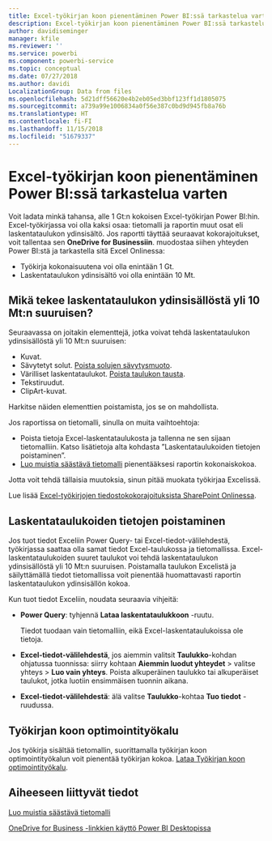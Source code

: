 ```yaml
---
title: Excel-työkirjan koon pienentäminen Power BI:ssä tarkastelua varten
description: Excel-työkirjan koon pienentäminen Power BI:ssä tarkastelua varten
author: davidiseminger
manager: kfile
ms.reviewer: ''
ms.service: powerbi
ms.component: powerbi-service
ms.topic: conceptual
ms.date: 07/27/2018
ms.author: davidi
LocalizationGroup: Data from files
ms.openlocfilehash: 5d21dff56620e4b2eb05ed3bbf123ff1d1805075
ms.sourcegitcommit: a739a99e1006834a0f56e387c0bd9d945fb8a76b
ms.translationtype: HT
ms.contentlocale: fi-FI
ms.lasthandoff: 11/15/2018
ms.locfileid: "51679337"
---
```

# <a name="reduce-the-size-of-an-excel-workbook-to-view-it-in-power-bi"></a>Excel-työkirjan koon pienentäminen Power BI:ssä tarkastelua varten
Voit ladata minkä tahansa, alle 1 Gt:n kokoisen Excel-työkirjan Power BI:hin. Excel-työkirjassa voi olla kaksi osaa: tietomalli ja raportin muut osat eli laskentataulukon ydinsisältö. Jos raportti täyttää seuraavat kokorajoitukset, voit tallentaa sen **OneDrive for Businessiin**. muodostaa siihen yhteyden Power BI:stä ja tarkastella sitä Excel Onlinessa:

* Työkirja kokonaisuutena voi olla enintään 1 Gt.
* Laskentataulukon ydinsisältö voi olla enintään 10 Mt.

## <a name="what-makes-core-worksheet-contents-larger-than-10-mb"></a>Mikä tekee laskentataulukon ydinsisällöstä yli 10 Mt:n suuruisen?
Seuraavassa on joitakin elementtejä, jotka voivat tehdä laskentataulukon ydinsisällöstä yli 10 Mt:n suuruisen:

* Kuvat.
* Sävytetyt solut. [Poista solujen sävytysmuoto](https://support.office.com/article/Add-or-change-the-background-color-of-cells-ac10f131-b847-428f-b656-d65375fb815e).
* Värilliset laskentataulukot. [Poista taulukon tausta](https://support.office.com/article/add-or-remove-a-sheet-background-3577a762-8450-4556-96a2-cc265abc00a8).
* Tekstiruudut.
* ClipArt-kuvat.

Harkitse näiden elementtien poistamista, jos se on mahdollista. 

Jos raportissa on tietomalli, sinulla on muita vaihtoehtoja: 

* Poista tietoja Excel-laskentataulukosta ja tallenna ne sen sijaan tietomalliin. Katso lisätietoja alta kohdasta ”Laskentataulukoiden tietojen poistaminen”. 
* [Luo muistia säästävä tietomalli](https://support.office.com/article/Create-a-memory-efficient-Data-Model-using-Excel-2013-and-the-Power-Pivot-add-in-951c73a9-21c4-46ab-9f5e-14a2833b6a70) pienentääksesi raportin kokonaiskokoa.

Jotta voit tehdä tällaisia muutoksia, sinun pitää muokata työkirjaa Excelissä.

Lue lisää [Excel-työkirjojen tiedostokokorajoituksista SharePoint Onlinessa](https://support.office.com/article/File-size-limits-for-workbooks-in-SharePoint-Online-9e5bc6f8-018f-415a-b890-5452687b325e).

## <a name="remove-data-from-worksheets"></a>Laskentataulukoiden tietojen poistaminen
Jos tuot tiedot Exceliin Power Query- tai Excel-tiedot-välilehdestä, työkirjassa saattaa olla samat tiedot Excel-taulukossa ja tietomallissa. Excel-laskentataulukoiden suuret taulukot voi tehdä laskentataulukon ydinsisällöstä yli 10 Mt:n suuruisen. Poistamalla taulukon Excelistä ja säilyttämällä tiedot tietomallissa voit pienentää huomattavasti raportin laskentataulukon ydinsisällön kokoa. 

Kun tuot tiedot Exceliin, noudata seuraavia vihjeitä:

* **Power Query**: tyhjennä **Lataa laskentataulukkoon** -ruutu.
  
  Tiedot tuodaan vain tietomalliin, eikä Excel-laskentataulukoissa ole tietoja.
* **Excel-tiedot-välilehdestä**, jos aiemmin valitsit **Taulukko**-kohdan ohjatussa tuonnissa: siirry kohtaan **Aiemmin luodut yhteydet** \> valitse yhteys \> **Luo vain yhteys**. Poista alkuperäinen taulukko tai alkuperäiset taulukot, jotka luotiin ensimmäisen tuonnin aikana.
* **Excel-tiedot-välilehdestä**: älä valitse **Taulukko**-kohtaa **Tuo tiedot** -ruudussa.

## <a name="workbook-size-optimizer"></a>Työkirjan koon optimointityökalu
Jos työkirja sisältää tietomallin, suorittamalla työkirjan koon optimointityökalun voit pienentää työkirjan kokoa. [Lataa Työkirjan koon optimointityökalu](https://www.microsoft.com/download/details.aspx?id=38793).

## <a name="related-info"></a>Aiheeseen liittyvät tiedot
[Luo muistia säästävä tietomalli](https://support.office.com/article/Create-a-memory-efficient-Data-Model-using-Excel-2013-and-the-Power-Pivot-add-in-951c73a9-21c4-46ab-9f5e-14a2833b6a70)

[OneDrive for Business -linkkien käyttö Power BI Desktopissa](desktop-use-onedrive-business-links.md)

